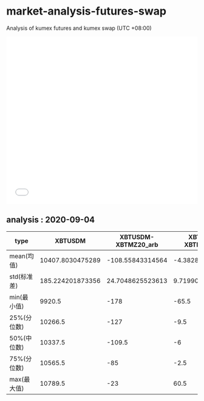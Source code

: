 # market-analysis-futures-swap
Analysis of kumex futures and kumex swap (UTC +08:00)

<iframe width="100%" height="440" src="./data.html" frameborder="no" border="0" scrolling="no"></iframe>

## analysis : 2020-09-04

type|XBTUSDM|XBTUSDM-XBTMZ20_arb|XBTUSDM-XBTMU20_arb|
---|---|---|---
mean(均值) | 10407.8030475289 | -108.55843314564 | -4.38283324108998
std(标准差) | 185.224201873356 | 24.7048625523613 | 9.71990514730644
min(最小值) | 9920.5 | -178 | -65.5
25%(分位数) | 10266.5 | -127 | -9.5
50%(中位数) | 10337.5 | -109.5 | -6
75%(分位数) | 10565.5 | -85 | -2.5
max(最大值) | 10789.5 | -23 | 60.5
